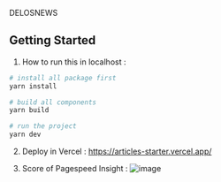 DELOSNEWS

## Getting Started

1. How to run this in localhost :

```bash
# install all package first
yarn install 

# build all components
yarn build

# run the project
yarn dev
```

2. Deploy in Vercel : 
https://articles-starter.vercel.app/ 

3. Score of Pagespeed Insight : 
![image](https://github.com/triantoaldyansyah/articles-starter/assets/28468196/77172e52-b20b-45f7-9a6d-b1ee51c2f273)
